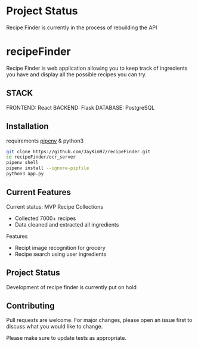 # Project Status

Recipe Finder is currently in the process of rebuilding the API

# recipeFinder

Recipe Finder is web application allowing you to keep track of ingredients you have and display all the possible recipes you can try.

## STACK

FRONTEND: React
BACKEND: Flask
DATABASE: PostgreSQL

## Installation

requirements [pipenv](https://pypi.org/project/pipenv/) & python3

```bash
git clone https://github.com/JayKim97/recipeFinder.git
cd recipeFinder/ocr_server
pipenv shell
pipenv install --ignore-pipfile
python3 app.py
```

## Current Features

Current status: MVP
Recipe Collections

<ul>
  <li>Collected 7000+ recipes</li>
  <li>Data cleaned and extracted all ingredients</li>
</ul>

Features

<ul>
  <li>Recipt image recognition for grocery</li>
  <li>Recipe search using user ingredients</li>
</ul>

## Project Status

Development of recipe finder is currently put on hold

## Contributing

Pull requests are welcome. For major changes, please open an issue first to discuss what you would like to change.

Please make sure to update tests as appropriate.
